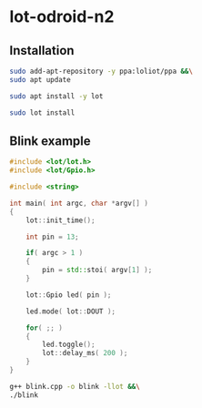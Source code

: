 # lot-odroid-n2

## Installation

```bash
sudo add-apt-repository -y ppa:loliot/ppa &&\
sudo apt update
```

```bash
sudo apt install -y lot
```

```bash
sudo lot install
```

## Blink example

```cpp
#include <lot/lot.h>
#include <lot/Gpio.h>

#include <string>

int main( int argc, char *argv[] )
{
    lot::init_time();

    int pin = 13;

    if( argc > 1 )
    {
        pin = std::stoi( argv[1] );
    }

    lot::Gpio led( pin );

    led.mode( lot::DOUT );

    for( ;; )
    {
        led.toggle();
        lot::delay_ms( 200 );
    }
}
```

```bash
g++ blink.cpp -o blink -llot &&\
./blink
```
